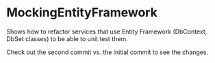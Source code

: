 # MockingEntityFramework
Shows how to refactor services that use Entity Framework (DbContext, DbSet classes) to be able to unit test them.

Check out the second commit vs. the initial commit to see the changes.
